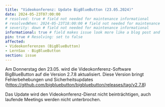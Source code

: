 ```yaml
---
title: "Videokonferenz: Update BigBlueButton (23.05.2024)"
date: 2024-05-23T07:00:00
# resolved: true # field not needed for maintenance informational
# resolvedWhen: 2024-05-23T18:00:00 # field not needed for maintenance informational
# severity: down # field not needed for maintenance informational
informational: true # field makes issue look more like a blog post and removes any references to downtime length
pin: true # Resolving: set to false
affected:
- Videokonferenzen (BigBlueButton)
- LernSax - BigBlueButton
section: issue
---
```


Am Donnerstag den 23.05. wird die Videokonferenz-Software BigBlueButton auf die Version 2.7.8 aktualisiert. Diese Version bringt Fehlerbehebungen und Sicherheitsupdates (https://github.com/bigbluebutton/bigbluebutton/releases/tag/v2.7.8)

Das Update wird den Videokonferenz-Dienst nicht beinträchtigen, auch laufende Meetings werden nicht unterbrochen.

